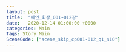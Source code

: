 ```yaml
---
layout: post
title:  "메인_회상_001~012장"
date:   2020-12-14 01:00:00 +0000
categories: Main
Tags: Story Main
SceneCode: ["scene_skip_cp001-012_q1_s10"]
---
```

